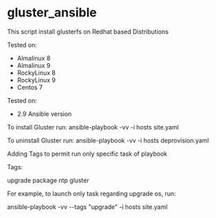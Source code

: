 # gluster_ansible

This script install glusterfs on Redhat based Distributions

Tested on:

- Almalinux 8
- Almalinux 9
- RockyLinux 8
- RockyLinux 9
- Centos 7

Tested on:

- 2.9 Ansible version

To install Gluster run:
ansible-playbook -vv -i hosts site.yaml

To uninstall Gluster run:
ansible-playbook -vv -i hosts deprovision.yaml

Adding Tags to permit run only specific task of playbook

Tags:

upgrade
package
ntp
gluster


For example, to launch only task regarding upgrade os, run:
 
ansible-playbook -vv --tags "upgrade" -i hosts site.yaml
